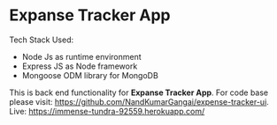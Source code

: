 # Expanse Tracker App

Tech Stack Used:<br>
<ul>
<li>Node Js as runtime environment</li>
<li>Express JS as Node framework</li>
<li>Mongoose ODM library for MongoDB</li>
</ul>

This is back end functionality for **Expanse Tracker App**.
For code base please visit: https://github.com/NandKumarGangai/expense-tracker-ui.
Live: https://immense-tundra-92559.herokuapp.com/

